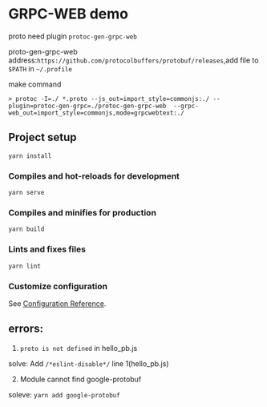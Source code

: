# GRPC-WEB demo

proto 
need plugin `protoc-gen-grpc-web`

proto-gen-grpc-web address:`https://github.com/protocolbuffers/protobuf/releases`,add file to `$PATH` in `~/.profile`


make command

`> protoc -I=./ *.proto --js_out=import_style=commonjs:./ --plugin=protoc-gen-grpc=./protoc-gen-grpc-web  --grpc-web_out=import_style=commonjs,mode=grpcwebtext:./`

## Project setup
```
yarn install
```

### Compiles and hot-reloads for development
```
yarn serve
```

### Compiles and minifies for production
```
yarn build
```

### Lints and fixes files
```
yarn lint
```

### Customize configuration
See [Configuration Reference](https://cli.vuejs.org/config/).

## errors:
1. `proto is not defined` in hello_pb.js

solve: Add `/*eslint-disable*/` line 1(hello_pb.js)

2. Module cannot find google-protobuf

soleve: `yarn add google-protobuf`

